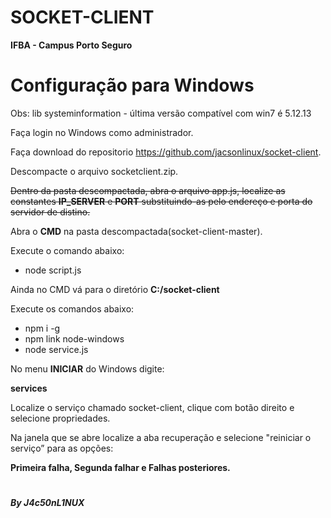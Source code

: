 # SOCKET-CLIENT

**IFBA - Campus Porto Seguro**

# Configuração para Windows #

Obs:  lib systeminformation - última versão compatível com win7 é 5.12.13 

Faça login no Windows como administrador.

Faça download do repositorio https://github.com/jacsonlinux/socket-client.

Descompacte o arquivo socketclient.zip.

~~Dentro da pasta descompactada, abra o arquivo app.js, localize as constantes **IP_SERVER** e **PORT** substituindo-as pelo endereço e porta do servidor de distino.~~

Abra o **CMD** na pasta descompactada(socket-client-master).

Execute o comando abaixo:

<ul>
<li>node script.js</li>
</ul>

Ainda no CMD vá para o diretório **C:/socket-client**

Execute os comandos abaixo:

<ul>
<li>npm i -g</li>
<li>npm link node-windows</li>
<li>node service.js</li>
</ul>

No menu **INICIAR** do Windows digite:

**services**

Localize o serviço chamado socket-client, clique com botão direito e selecione propriedades.

Na janela que se abre localize a aba recuperação e selecione "reiniciar o serviço” para as opções:

**Primeira falha, Segunda falhar e Falhas posteriores.**

#
###### **By J4c50nL1NUX**
